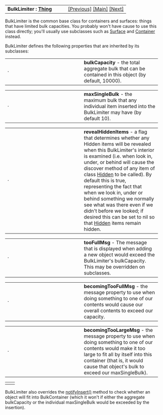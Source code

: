 <table width="100%" data-border="0" data-cellspacing="0"
data-cellpadding="3" data-bgcolor="#C0C0C0">
<colgroup>
<col style="width: 50%" />
<col style="width: 50%" />
</colgroup>
<tbody>
<tr>
<td style="text-align: left;"><strong>BulkLimiter : <a
href="thing-thebasics.htm">Thing</a><br />
</strong></td>
<td style="text-align: right;"><a
href="containers-introduction.htm">[Previous]</a> <a
href="generalintroduction.htm">[Main]</a> <a
href="surface.htm">[Next]</a></td>
</tr>
</tbody>
</table>

  
BulkLimiter is the common base class for containers and surfaces: things
that have limited bulk capacities. You probably won't have cause to use
this class directly; you'll usually use subclasses such as
[Surface](surface.htm) and [Container](container.htm) instead.  
  
BulkLimiter defines the following properties that are inherited by its
subclasses:  
  

<table data-border="0" data-cellpadding="0" data-cellspacing="0">
<colgroup>
<col style="width: 50%" />
<col style="width: 50%" />
</colgroup>
<tbody>
<tr data-valign="top">
<td width="14"><strong></strong>·<strong></strong></td>
<td><strong>bulkCapacity</strong> - the total aggregate bulk that can be
contained in this object (by default, 10000).  <br />
</td>
</tr>
</tbody>
</table>

<table data-border="0" data-cellpadding="0" data-cellspacing="0">
<colgroup>
<col style="width: 50%" />
<col style="width: 50%" />
</colgroup>
<tbody>
<tr data-valign="top">
<td width="14"><strong></strong>·<strong></strong></td>
<td><strong>maxSingleBulk</strong> - the maximum bulk that any
individual item inserted into the BulkLimiter may have (by default 10).
 <br />
</td>
</tr>
</tbody>
</table>

<table data-border="0" data-cellpadding="0" data-cellspacing="0">
<colgroup>
<col style="width: 50%" />
<col style="width: 50%" />
</colgroup>
<tbody>
<tr data-valign="top">
<td width="14"><strong></strong>·<strong></strong></td>
<td><strong>revealHiddenItems</strong> - a flag that determines whether
any Hidden items will be revealed when this BulkLimiter's interior is
examined (i.e. when look in, under, or behind will cause the discover
method of any item of class <a href="hidden.htm">Hidden</a> to be
called). By default this is true, representing the fact that when we
look in, under or behind something we normally see what was there even
if we didn't before we looked; if desired this can be set to nil so that
<a href="hidden.htm">Hidden</a> items remain hidden.  <br />
</td>
</tr>
</tbody>
</table>

<table data-border="0" data-cellpadding="0" data-cellspacing="0">
<colgroup>
<col style="width: 50%" />
<col style="width: 50%" />
</colgroup>
<tbody>
<tr data-valign="top">
<td width="14"><strong></strong>·<strong></strong></td>
<td><strong>tooFullMsg</strong> - The message that is displayed when
adding a new object would exceed the BulkLimiter's bulkCapacity. This
may be overridden on subclasses.  <br />
</td>
</tr>
</tbody>
</table>

<table data-border="0" data-cellpadding="0" data-cellspacing="0">
<colgroup>
<col style="width: 50%" />
<col style="width: 50%" />
</colgroup>
<tbody>
<tr data-valign="top">
<td width="14"><strong></strong>·<strong></strong></td>
<td><strong>becomingTooFullMsg</strong> - the message property to use
when doing something to one of our contents would cause our overall
contents to exceed our capacity.  <br />
</td>
</tr>
</tbody>
</table>

<table data-border="0" data-cellpadding="0" data-cellspacing="0">
<colgroup>
<col style="width: 50%" />
<col style="width: 50%" />
</colgroup>
<tbody>
<tr data-valign="top">
<td width="14"><strong></strong>·<strong></strong></td>
<td><strong>becomingTooLargeMsg</strong> - the message property to use
when doing something to one of our contents would make it too large to
fit all by itself into this container (that is, it would cause that
object's bulk to exceed our maxSingleBulk).  <br />
</td>
</tr>
</tbody>
</table>

|     |     |
|-----|-----|
|     |     |

  
BulkLimiter also overrides the
[notifyInsert()](notifyinsert+notifyremove.htm) method to check whether
an object will fit into BulkContainer (which it won't if either the
aggregate bulkCapacity or the individual maxSingleBulk would be exceeded
by the insertion).  
  
  
